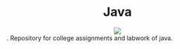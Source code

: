 <h1 align ="center">Java</h1>
<div style="text-align:center"><img src="java.png" /></div>.
Repository for college assignments and labwork of  java.
